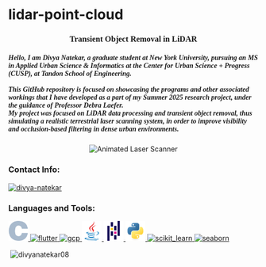 # lidar-point-cloud
<h3 align="center" style="font-family:'Times New Roman', Times, serif;">Transient Object Removal in LiDAR</h3>

<h5 style="font-family:'Times New Roman', Times, serif;">
Hello, I am Divya Natekar, a graduate student at New York University, pursuing an MS in Applied Urban Science & Informatics at the Center for Urban Science + Progress (CUSP), at Tandon School of Engineering.
<br><br>
This GitHub repository is focused on showcasing the programs and other associated workings that I have developed as a part of my Summer 2025 research project, under the guidance of Professor Debra Laefer.
<br>
My project was focused on LiDAR data processing and transient object removal, thus simulating a realistic terrestrial laser scanning system, in order to improve visibility and occlusion-based filtering in dense urban environments.
</h5>

<p align="center">
  <img src="https://media1.giphy.com/media/v1.Y2lkPTc5MGI3NjExa2h1YXE3bnBjcjU1dGhvZmducXpueGkwY3B6d3gxMTU4emllaXFjYyZlcD12MV9pbnRlcm5hbF9naWZfYnlfaWQmY3Q9Zw/llarwdtFqG63IlqUR1/giphy.gif"
       alt="Animated Laser Scanner"
       style="width: 30px; height: auto;">
</p>

<h3 align="left">Contact Info:</h3>
<p align="left">
<a href="https://linkedin.com/in/divya-natekar" target="blank"><img align="center" src="https://raw.githubusercontent.com/rahuldkjain/github-profile-readme-generator/master/src/images/icons/Social/linked-in-alt.svg" alt="divya-natekar" height="30" width="40" /></a>
</p>

<h3 align="left">Languages and Tools:</h3>
<p align="left"> <a href="https://www.cprogramming.com/" target="_blank" rel="noreferrer"> <img src="https://raw.githubusercontent.com/devicons/devicon/master/icons/c/c-original.svg" alt="c" width="40" height="40"/> </a> <a href="https://flutter.dev" target="_blank" rel="noreferrer"> <img src="https://www.vectorlogo.zone/logos/flutterio/flutterio-icon.svg" alt="flutter" width="40" height="40"/> </a> <a href="https://cloud.google.com" target="_blank" rel="noreferrer"> <img src="https://www.vectorlogo.zone/logos/google_cloud/google_cloud-icon.svg" alt="gcp" width="40" height="40"/> </a> <a href="https://www.java.com" target="_blank" rel="noreferrer"> <img src="https://raw.githubusercontent.com/devicons/devicon/master/icons/java/java-original.svg" alt="java" width="40" height="40"/> </a> <a href="https://pandas.pydata.org/" target="_blank" rel="noreferrer"> <img src="https://raw.githubusercontent.com/devicons/devicon/2ae2a900d2f041da66e950e4d48052658d850630/icons/pandas/pandas-original.svg" alt="pandas" width="40" height="40"/> </a> <a href="https://www.python.org" target="_blank" rel="noreferrer"> <img src="https://raw.githubusercontent.com/devicons/devicon/master/icons/python/python-original.svg" alt="python" width="40" height="40"/> </a> <a href="https://scikit-learn.org/" target="_blank" rel="noreferrer"> <img src="https://upload.wikimedia.org/wikipedia/commons/0/05/Scikit_learn_logo_small.svg" alt="scikit_learn" width="40" height="40"/> </a> <a href="https://seaborn.pydata.org/" target="_blank" rel="noreferrer"> <img src="https://seaborn.pydata.org/_images/logo-mark-lightbg.svg" alt="seaborn" width="40" height="40"/> </a> </p>

<p>&nbsp;<img align="center" src="https://github-readme-stats.vercel.app/api?username=divyanatekar08&show_icons=true&locale=en" alt="divyanatekar08" /></p>
